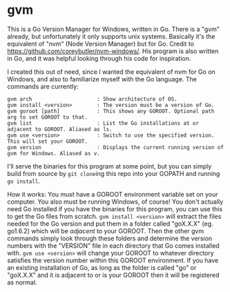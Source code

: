 # gvm
This is a Go Version Manager for Windows, written in Go. There is a "gvm" already, but unfortunately it only supports unix systems. Basically it's the equivalent of "nvm" (Node Version Manager) but for Go. Credit to https://github.com/coreybutler/nvm-windows/. His program is also written in Go, and it was helpful looking through his code for inspiration.

I created this out of need, since I wanted the equivalent of nvm for Go on Windows, and also to familiarize myself with the Go language. The commands are currently:

```
gvm arch                     : Show architecture of OS.
gvm install <version>        : The version must be a version of Go.
gvm goroot [path]            : This shows any GOROOT. Optional path arg to set GOROOT to that.
gvm list                     : List the Go installations at or adjacent to GOROOT. Aliased as ls.
gvm use <version>            : Switch to use the specified version. This will set your GOROOT.
gvm version                  : Displays the current running version of gvm for Windows. Aliased as v.
```

I'll serve the binaries for this program at some point, but you can simply build from source by ```git clone```ing this repo into your GOPATH and running ```go install```.

How it works: You must have a GOROOT environment variable set on your computer. You also must be running Windows, of course! You don't actually need Go installed if you have the binaries for this program, you can use this to get the Go files from scratch. ```gvm install <version>``` will extract the files needed for the Go version and put them in a folder called "goX.X.X" (eg. go1.6.2) which will be *adjacent* to your GOROOT. Then the other gvm commands simply look through these folders and determine the version numbers with the "VERSION" file in each directory that Go comes installed with. ```gvm use <version>``` will change your GOROOT to whatever directory satisfies the version number within this GOROOT environment. If you have an existing installation of Go, as long as the folder is called "go" or "goX.X.X" and it is adjacent to or is your GOROOT then it will be registered as normal.
